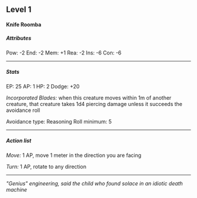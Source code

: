 ## Level 1
#### Knife Roomba

##### Attributes

Pow: -2
End: -2
Mem: +1
Rea: -2
Ins: -6
Con: -6

---
##### Stats

EP: 25
AP: 1
HP: 2
Dodge: +20

*Incorporated Blades:* when this creature moves within 1m of another creature, that creature takes 1d4 piercing damage unless it succeeds the avoidance roll

Avoidance type: Reasoning
Roll minimum: 5

---
##### Action list

*Move:* 1 AP, move 1 meter in the direction you are facing

*Turn:* 1 AP, rotate to any direction

---
*"Genius" engineering, said the child who found solace in an idiotic death machine*